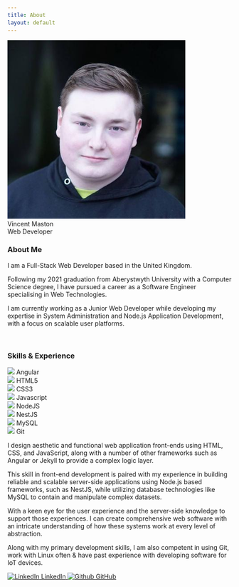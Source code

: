 ```yaml
---
title: About
layout: default
---
```


<link rel="stylesheet" type="text/css" href="/assets/css/styles_description.css" />

<div id="image-container" class="image-container imgdisplay">
    <img class="me" src="/assets/img/me.jpg" alt="Vincent Maston" />
    <div class="name">
      Vincent Maston
      <div class="undername">Web Developer</div>
    </div>
</div>


### About Me

I am a Full-Stack Web Developer based in the United Kingdom.

Following my 2021 graduation from Aberystwyth University with a Computer Science degree, I have pursued a career as a Software Engineer specialising in Web Technologies.

I am currently working as a Junior Web Developer while developing my expertise in System Administration and Node.js Application Development, with a focus on scalable user platforms.

<br>

### Skills & Experience

<div class="skills-grid">
  <div class="skills-container">
    <img class="skills-picture" src="https://cdn.jsdelivr.net/gh/devicons/devicon/icons/angularjs/angularjs-original.svg"/>
    <span>Angular</span>
  </div>

  <div class="skills-container">
      <img class="skills-picture" src="https://cdn.jsdelivr.net/gh/devicons/devicon/icons/html5/html5-original.svg"/>
      <span>HTML5</span>
  </div>

  <div class="skills-container">
      <img class="skills-picture" src="https://cdn.jsdelivr.net/gh/devicons/devicon/icons/css3/css3-original.svg"/>
      <span>CSS3</span>
  </div>

  <div class="skills-container">
      <img class="skills-picture" src="https://cdn.jsdelivr.net/gh/devicons/devicon/icons/javascript/javascript-original.svg"/>
      <span>Javascript</span>
  </div>

  <div class="skills-container">
      <img class="skills-picture" src="https://cdn.jsdelivr.net/gh/devicons/devicon/icons/nodejs/nodejs-original.svg"/>
      <span>NodeJS</span>
  </div>

  <div class="skills-container">
      <img class="skills-picture" src="https://cdn.jsdelivr.net/gh/devicons/devicon/icons/nestjs/nestjs-plain.svg"/>
      <span>NestJS</span>
  </div>

  <div class="skills-container">
      <img class="skills-picture" src="https://cdn.jsdelivr.net/gh/devicons/devicon/icons/mysql/mysql-original.svg"/>
      <span>MySQL</span>
  </div>

  <div class="skills-container">
      <img class="skills-picture" src="https://cdn.jsdelivr.net/gh/devicons/devicon/icons/git/git-original.svg"/>
      <span>Git</span>
  </div>

</div>

I design aesthetic and functional web application front-ends using HTML, CSS, and JavaScript, along with a number of other frameworks such as Angular or Jekyll to provide a complex logic layer.

This skill in front-end development is paired with my experience in building reliable and scalable server-side applications using Node.js based frameworks, such as NestJS, while utilizing database technologies like MySQL to contain and manipulate complex datasets.

With a keen eye for the user experience and the server-side knowledge to support those experiences. I can create comprehensive web software with an intricate understanding of how these systems work at every level of abstraction.

Along with my primary development skills, I am also competent in using Git, work with Linux often & have past experience with developing software for IoT devices.

<div class="contact-flex">
  <a class="contact-entry" href="https://www.linkedin.com/in/vincentmaston/">
      <img
        class="contact-img"
        src="https://cdn.jsdelivr.net/gh/devicons/devicon/icons/linkedin/linkedin-plain.svg"
        alt="LinkedIn"
      />
      <span class="caption">LinkedIn</span>
  </a>
  <a class="contact-entry" href="https://github.com/VMaston">
      <img
        class="contact-img"
        src="https://cdn.jsdelivr.net/gh/devicons/devicon/icons/github/github-original.svg"
        alt="Github"
      />
      <span class="caption">GitHub</span>
  </a>
</div>
